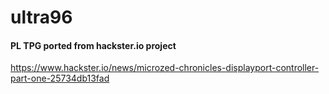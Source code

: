 # ultra96

#### PL TPG ported from hackster.io project
https://www.hackster.io/news/microzed-chronicles-displayport-controller-part-one-25734db13fad